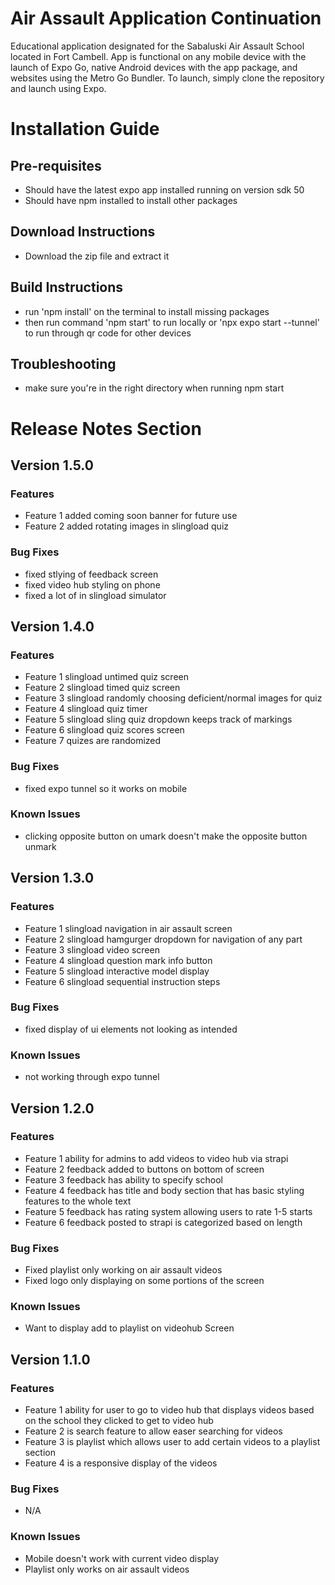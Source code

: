 # Air Assault Application Continuation
Educational application designated for the Sabaluski Air Assault School located in Fort Cambell.
App is functional on any mobile device with the launch of Expo Go, native Android devices with the app package, and websites using the Metro Go Bundler.
To launch, simply clone the repository and launch using Expo.
# Installation Guide
## Pre-requisites
* Should have the latest expo app installed running on version sdk 50
* Should have npm installed to install other packages
## Download Instructions
* Download the zip file and extract it
## Build Instructions
* run 'npm install' on the terminal to install missing packages
* then run command 'npm start' to run locally or 'npx expo start --tunnel' to run through qr code for other devices
## Troubleshooting
* make sure you're in the right directory when running npm start
# Release Notes Section
## Version 1.5.0
### Features
* Feature 1 added coming soon banner for future use
* Feature 2 added rotating images in slingload quiz
### Bug Fixes
* fixed stlying of feedback screen
* fixed video hub styling on phone
* fixed a lot of in slingload simulator
## Version 1.4.0
### Features
* Feature 1 slingload untimed quiz screen
* Feature 2 slingload timed quiz screen
* Feature 3 slingload randomly choosing deficient/normal images for quiz
* Feature 4 slingload quiz timer
* Feature 5 slingload sling quiz dropdown keeps track of markings
* Feature 6 slingload quiz scores screen
* Feature 7 quizes are randomized
### Bug Fixes
* fixed expo tunnel so it works on mobile
### Known Issues
* clicking opposite button on umark doesn't make the opposite button unmark
## Version 1.3.0
### Features
* Feature 1 slingload navigation in air assault screen
* Feature 2 slingload hamgurger dropdown for navigation of any part
* Feature 3 slingload video screen
* Feature 4 slingload question mark info button
* Feature 5 slingload interactive model display
* Feature 6 slingload sequential instruction steps
### Bug Fixes
* fixed display of ui elements not looking as intended
### Known Issues
* not working through expo tunnel
## Version 1.2.0
### Features
* Feature 1 ability for admins to add videos to video hub via strapi
* Feature 2 feedback added to buttons on bottom of screen
* Feature 3 feedback has ability to specify school
* Feature 4 feedback has title and body section that has basic styling features to the whole text
* Feature 5 feedback has rating system allowing users to rate 1-5 starts
* Feature 6 feedback posted to strapi is categorized based on length
### Bug Fixes
* Fixed playlist only working on air assault videos
* Fixed logo only displaying on some portions of the screen
### Known Issues
* Want to display add to playlist on videohub Screen
## Version 1.1.0
### Features
* Feature 1 ability for user to go to video hub that displays videos based on the school they clicked to get to video hub
* Feature 2 is search feature to allow easer searching for videos
* Feature 3 is playlist which allows user to add certain videos to a playlist section
* Feature 4 is a responsive display of the videos
### Bug Fixes
* N/A
### Known Issues
* Mobile doesn't work with current video display
* Playlist only works on air assault videos
  
